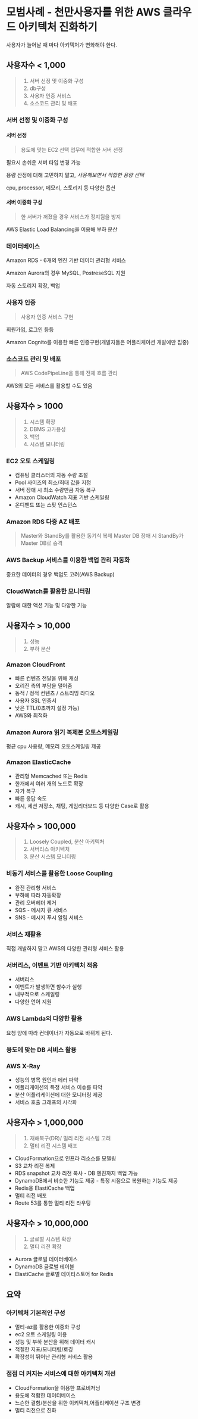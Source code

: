 # 모범사례 - 천만사용자를 위한 AWS 클라우드 아키텍처 진화하기

사용자가 늘어날 때 마다 아키텍처가 변화해야 한다.

## 사용자수 < 1,000

> 1. 서버 선정 및 이중화 구성
> 2. db구성
> 3. 사용자 인증 서비스
> 4. 소스코드 관리 및 배포

### 서버 선정 및 이중화 구성

#### 서버 선정

> 용도에 맞는 EC2 선택
> 업무에 적합한 서버 선정

필요시 손쉬운 서버 타입 변경 가능

용량 산정에 대해 고민하지 말고, _사용해보면서 적합한 용량 선택_

cpu, processor, 메모리, 스토리지 등 다양한 옵션

#### 서버 이중화 구성

> 한 서버가 꺼졌을 경우 서비스가 정지됨을 방지

AWS Elastic Load Balancing을 이용해 부하 분산

### 데이터베이스

Amazon RDS - 6개의 엔진 기반 데이터 관리형 서비스

Amazon Aurora의 경우 MySQL, PostreseSQL 지원

자동 스토리지 확장, 백업

### 사용자 인증

> 사용자 인증 서비스 구현

회원가입, 로그인 등등

Amazon Cognito를 이용한 빠른 인증구현(개발자들은 어플리케이션 개발에만 집중)

### 소스코드 관리 및 배포

> AWS CodePipeLine을 통해 전체 흐름 관리

AWS의 모든 서비스를 활용할 수도 있음

## 사용자수 > 1000

> 1. 시스템 확장
> 2. DBMS 고가용성
> 3. 백업
> 4. 시스템 모니터링

### EC2 오토 스케일링

- 컴퓨팅 클러스터의 자동 수량 조절
- Pool 사이즈의 최소/최대 값을 지정
- 서버 장애 시 최소 수량만큼 자동 복구
- Amazon CloudWatch 지표 기반 스케일링
- 온디맨드 또는 스팟 인스턴스

### Amazon RDS 다중 AZ 배포

> Master와 StandBy를 활용한 동기식 복제
> Master DB 장애 시 StandBy가 Master DB로 승격

### AWS Backup 서비스를 이용한 백업 관리 자동화

중요한 데이터의 경우 백업도 고려(AWS Backup)

### CloudWatch를 활용한 모니터링

알람에 대한 액션 기능 및 다양한 기능

## 사용자수 > 10,000

> 1. 성능
> 2. 부하 분산

### Amazon CloudFront

- 빠른 컨텐츠 전달을 위해 캐싱
- 오리진 측의 부담을 덜어줌
- 동적 / 정적 컨텐츠 / 스트리밍 라디오
- 사용자 SSL 인증서
- 낮은 TTL(0초까지 설정 가능)
- AWS와 최적화

### Amazon Aurora 읽기 복제본 오토스케일링

평균 cpu 사용량, 메모리 오토스케일링 제공

### Amazon ElasticCache

- 관리형 Memcached 또는 Redis
- 한개에서 여러 개의 노드로 확장
- 자가 복구
- 빠른 응답 속도
- 캐시, 세션 저장소, 채팅, 게임리더보드 등 다양한 Case로 활용

## 사용자수 > 100,000

> 1. Loosely Coupled, 분산 아키텍처
> 2. 서버리스 아키텍처
> 3. 분산 시스템 모니터링

### 비동기 서비스를 활용한 Loose Coupling

- 완전 관리형 서비스
- 부하에 따라 자동확장
- 관리 오버헤더 제거
- SQS - 메시지 큐 서비스
- SNS - 메시지 푸시 알림 서비스

### 서비스 재활용

직접 개발하지 말고 AWS의 다양한 관리형 서비스 활용

### 서버리스, 이벤트 기반 아키텍처 적용

- 서버리스
- 이벤트가 발생하면 함수가 실행
- 내부적으로 스케일링
- 다양한 언어 지원

### AWS Lambda의 다양한 활용

요청 양에 따라 컨테이너가 자동으로 바뀌게 된다.

### 용도에 맞는 DB 서비스 활용

### AWS X-Ray

- 성능의 병목 원인과 에러 파악
- 어플리케이션의 특정 서비스 이슈를 파악
- 분산 어플리케이션에 대한 모니터링 제공
- 서비스 호출 그래프의 시각화

## 사용자수 > 1,000,000

> 1. 재해복구(DR)/ 멀리 리전 시스템 고려
> 2. 멀티 리전 시스템 배포

- CloudFormation으로 인프라 리소스를 모델링
- S3 교차 리전 복제
- RDS snapshot 교차 리전 복사 - DB 엔진까지 백업 가능
- DynamoDB에서 비슷한 기능도 제공 - 특정 시점으로 복원하는 기능도 제공
- Redis용 ElastiCache 백업
- 멀티 리전 배포
- Route 53를 통한 멀티 리전 라우팅

## 사용자수 > 10,000,000

> 1. 글로벌 시스템 확장
> 2. 멀티 리전 확장

- Aurora 글로벌 데이터베이스
- DynamoDB 글로벌 테이블
- ElastiCache 글로벌 데이타스토어 for Redis

## 요약

### 아키텍처 기본적인 구성

- 멀티-az를 활용한 이중화 구성
- ec2 오토 스케일링 이용
- 성능 및 부하 분산을 위해 데이터 캐시
- 적절한 지표/모니터링/로깅
- 확장성이 뛰어난 관리형 서비스 활용

### 점점 더 커지는 서비스에 대한 아키텍처 개선

- CloudFormation을 이용한 프로비저닝
- 용도에 적합한 데이터베이스
- 느슨한 결함/분산을 위한 이키텍처,어플리케이션 구조 변경
- 멀티 리전으로 진화

